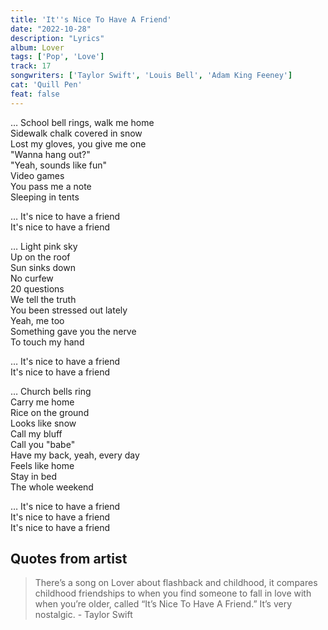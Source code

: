 ```yaml
---
title: 'It''s Nice To Have A Friend'
date: "2022-10-28"
description: "Lyrics"
album: Lover
tags: ['Pop', 'Love']
track: 17
songwriters: ['Taylor Swift', 'Louis Bell', 'Adam King Feeney']
cat: 'Quill Pen'
feat: false
---
```

<p className="verse-one">
… School bell rings, walk me home <br />
Sidewalk chalk covered in snow <br />
Lost my gloves, you give me one <br />
"Wanna hang out?" <br />
"Yeah, sounds like fun" <br />
Video games <br />
You pass me a note <br />
Sleeping in tents <br />
</p>
<p className="chorus">
… It's nice to have a friend <br />
It's nice to have a friend <br />
</p>
<p className="verse-two">
… Light pink sky <br />
Up on the roof <br />
Sun sinks down <br />
No curfew <br />
20 questions <br />
We tell the truth <br />
You been stressed out lately <br />
Yeah, me too <br />
Something gave you the nerve <br />
To touch my hand <br />
</p>
<p className="chorus">
… It's nice to have a friend <br />
It's nice to have a friend <br />
</p>
<p className="verse-three">
… Church bells ring <br />
Carry me home <br />
Rice on the ground <br />
Looks like snow <br />
Call my bluff <br />
Call you "babe" <br />
Have my back, yeah, every day <br />
Feels like home <br />
Stay in bed <br />
The whole weekend <br />
</p>
<p className="chorus">
… It's nice to have a friend <br />
It's nice to have a friend <br />
It's nice to have a friend <br />
</p>

## Quotes from artist

<blockquote>
There’s a song on Lover about flashback and childhood, it compares childhood friendships to when you find someone to fall in love with when you’re older, called “It’s Nice To Have A Friend.” It’s very nostalgic. - Taylor Swift
</blockquote>